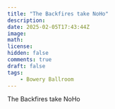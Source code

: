 ```yaml
---
title: "The Backfires take NoHo"
description: 
date: 2025-02-05T17:43:44Z
image: 
math: 
license: 
hidden: false
comments: true
draft: false
tags:
    - Bowery Ballroom
---
```

The Backfires take NoHo